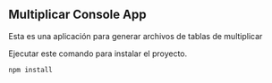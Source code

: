 ## Multiplicar Console App

Esta es una aplicación para generar archivos de tablas de multiplicar

Ejecutar este comando para instalar el proyecto.

```
npm install
```